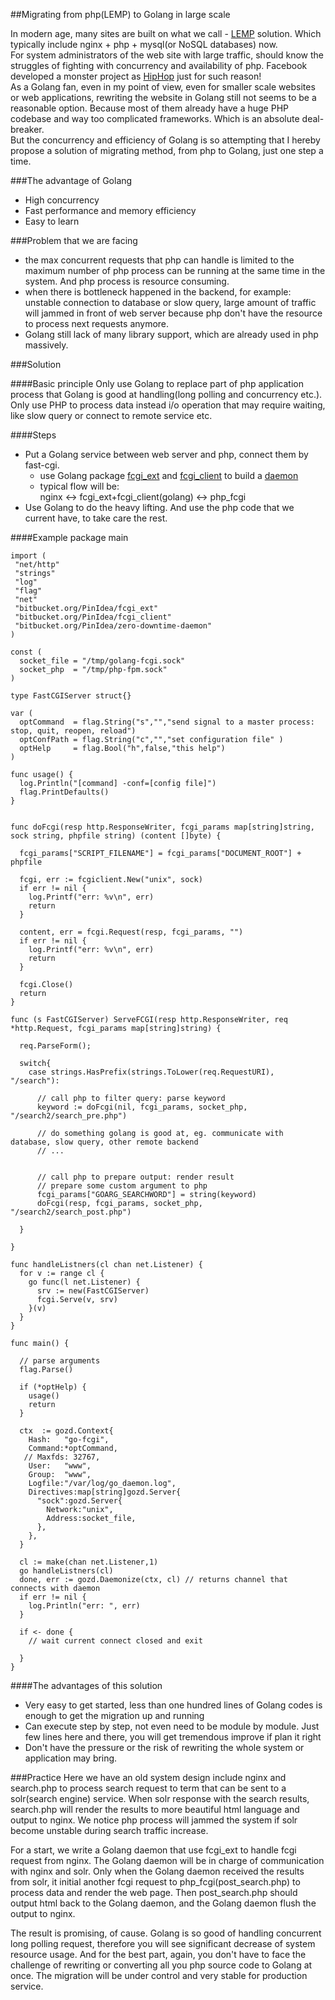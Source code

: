 ##Migrating from php(LEMP) to Golang in large scale

In modern age, many sites are built on what we call - [LEMP](http://en.wikipedia.org/wiki/LAMP_\(software_bundle\)) solution. Which typically include nginx + php + mysql(or NoSQL databases) now.   
For system administrators of the web site with large traffic, should know the struggles of fighting with concurrency and availability of php. Facebook developed a monster project as [HipHop](https://developers.facebook.com/blog/post/2010/02/02/hiphop-for-php--move-fast/) just for such reason!    
As a Golang fan, even in my point of view, even for smaller scale websites or web applications, rewriting the website in Golang still not seems to be a reasonable option. Because most of them already have a huge PHP codebase and way too complicated frameworks. Which is an absolute deal-breaker.   
But the concurrency and efficiency of Golang is so attempting that I hereby propose a solution of migrating method, from php to Golang, just one step a time.

###The advantage of Golang
* High concurrency
* Fast performance and memory efficiency
* Easy to learn


###Problem that we are facing

* the max concurrent requests that php can handle is limited to the maximum number of php process can be running at the same time in the system. And php process is resource consuming.
* when there is bottleneck happened in the backend, for example: unstable connection to database or slow query, large amount of traffic will jammed in front of web server because php don't have the resource to process next requests anymore.
* Golang still lack of many library support, which are already used in php massively.

###Solution

####Basic principle
Only use Golang to replace part of php application process that Golang is good at handling(long polling and concurrency etc.).    
Only use PHP to process data instead i/o operation that may require waiting, like slow query or connect to remote service etc.

####Steps
* Put a Golang service between web server and php, connect them by fast-cgi.   
  + use Golang package [fcgi\_ext](https://bitbucket.org/PinIdea/fcgi_ext) and [fcgi\_client](https://bitbucket.org/PinIdea/fcgi_client) to build a [daemon](https://bitbucket.org/PinIdea/zero-downtime-daemon)
  + typical flow will be:    
  nginx <-> fcgi\_ext+fcgi\_client(golang) <-> php\_fcgi
* Use Golang to do the heavy lifting. And use the php code that we current have, to take care the rest.

####Example
    package main

    import (
     "net/http"
     "strings"
     "log"
     "flag"
     "net"
     "bitbucket.org/PinIdea/fcgi_ext"
     "bitbucket.org/PinIdea/fcgi_client"
     "bitbucket.org/PinIdea/zero-downtime-daemon"
    )

    const (
      socket_file = "/tmp/golang-fcgi.sock"
      socket_php  = "/tmp/php-fpm.sock"
    )

    type FastCGIServer struct{}

    var (
      optCommand  = flag.String("s","","send signal to a master process: stop, quit, reopen, reload")
      optConfPath = flag.String("c","","set configuration file" )
      optHelp     = flag.Bool("h",false,"this help")
    )

    func usage() {
      log.Println("[command] -conf=[config file]")
      flag.PrintDefaults()
    }


    func doFcgi(resp http.ResponseWriter, fcgi_params map[string]string, sock string, phpfile string) (content []byte) {

      fcgi_params["SCRIPT_FILENAME"] = fcgi_params["DOCUMENT_ROOT"] + phpfile
  
      fcgi, err := fcgiclient.New("unix", sock)
      if err != nil {
        log.Printf("err: %v\n", err)
        return
      }

      content, err = fcgi.Request(resp, fcgi_params, "")
      if err != nil {
        log.Printf("err: %v\n", err)
        return
      }

      fcgi.Close()
      return 
    }

    func (s FastCGIServer) ServeFCGI(resp http.ResponseWriter, req *http.Request, fcgi_params map[string]string) {
  
      req.ParseForm();
  
      switch{
        case strings.HasPrefix(strings.ToLower(req.RequestURI), "/search"):
      
          // call php to filter query: parse keyword
          keyword := doFcgi(nil, fcgi_params, socket_php, "/search2/search_pre.php")
      
          // do something golang is good at, eg. communicate with database, slow query, other remote backend
          // ...
      
      
          // call php to prepare output: render result
          // prepare some custom argument to php
          fcgi_params["GOARG_SEARCHWORD"] = string(keyword)
          doFcgi(resp, fcgi_params, socket_php, "/search2/search_post.php")
      
      }

    }

    func handleListners(cl chan net.Listener) {
      for v := range cl {
        go func(l net.Listener) {
          srv := new(FastCGIServer)
          fcgi.Serve(v, srv)
        }(v)
      }
    }

    func main() {
  
      // parse arguments
      flag.Parse()
  
      if (*optHelp) {
        usage()
        return
      }

      ctx  := gozd.Context{
        Hash:   "go-fcgi",
        Command:*optCommand,
       // Maxfds: 32767,
        User:   "www",
        Group:  "www",
        Logfile:"/var/log/go_daemon.log", 
        Directives:map[string]gozd.Server{
          "sock":gozd.Server{
            Network:"unix",
            Address:socket_file,
          },
        },
      }
  
      cl := make(chan net.Listener,1)
      go handleListners(cl)
      done, err := gozd.Daemonize(ctx, cl) // returns channel that connects with daemon
      if err != nil {
        log.Println("err: ", err)
      }
  
      if <- done {
        // wait current connect closed and exit

      }
    }

####The advantages of this solution
* Very easy to get started, less than one hundred lines of Golang codes is enough to get the migration up and running
* Can execute step by step, not even need to be module by module. Just few lines here and there, you will get tremendous improve if plan it right
* Don't have the pressure or the risk of rewriting the whole system or application may bring.

###Practice
Here we have an old system design include nginx and search.php to process search request to term that can be sent to a solr(search engine) service. When solr response with the search results, search.php will render the results to more beautiful html language and output to nginx. We notice php process will jammed the system if solr become unstable during search traffic increase.
  
For a start, we write a Golang daemon that use fcgi\_ext to handle fcgi request from nginx. The Golang daemon will be in charge of communication with nginx and solr. Only when the Golang daemon received the results from solr, it initial another fcgi request to php\_fcgi(post\_search.php) to process data and render the web page. Then post_search.php should output html back to the Golang daemon, and the Golang daemon flush the output to nginx.

The result is promising, of cause. Golang is so good of handling concurrent long polling request, therefore you will see significant decrease of system resource usage. And for the best part, again, you don't have to face the challenge of rewriting or converting all you php source code to Golang at once. The migration will be under control and very stable for production service.
